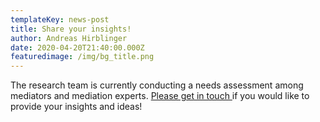 ```yaml
---
templateKey: news-post
title: Share your insights!
author: Andreas Hirblinger
date: 2020-04-20T21:40:00.000Z
featuredimage: /img/bg_title.png
---
```

The research team is currently conducting a needs assessment among mediators and mediation experts.  [Please get in touch ](mailto:andreas.hirblinger@graduateinstitute.ch)if you would like to provide your insights and ideas!